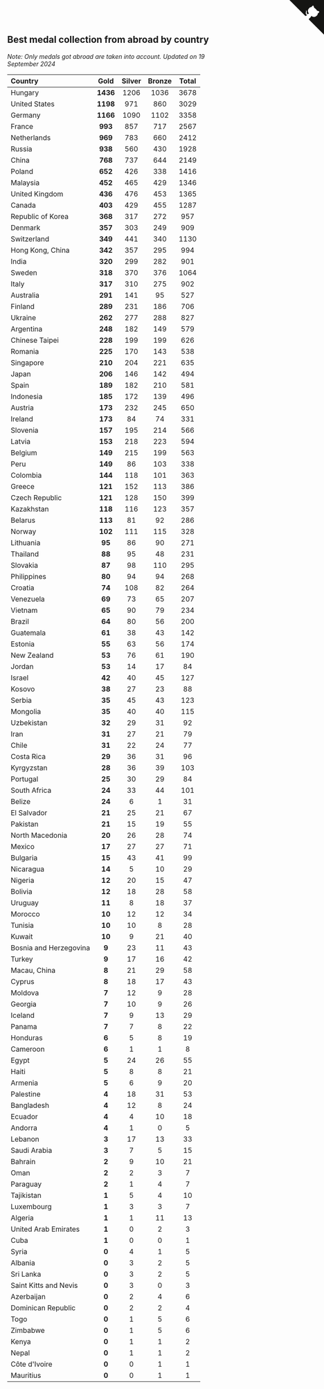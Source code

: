 ## Best medal collection from abroad by country

*Note: Only medals got abroad are taken into account.*
*Updated on 19 September 2024*

| Country | Gold | Silver | Bronze | Total |
| :--- | :--: | :--: | :--: | :--: |
| Hungary | **1436** | 1206 | 1036 | 3678 |
| United States | **1198** | 971 | 860 | 3029 |
| Germany | **1166** | 1090 | 1102 | 3358 |
| France | **993** | 857 | 717 | 2567 |
| Netherlands | **969** | 783 | 660 | 2412 |
| Russia | **938** | 560 | 430 | 1928 |
| China | **768** | 737 | 644 | 2149 |
| Poland | **652** | 426 | 338 | 1416 |
| Malaysia | **452** | 465 | 429 | 1346 |
| United Kingdom | **436** | 476 | 453 | 1365 |
| Canada | **403** | 429 | 455 | 1287 |
| Republic of Korea | **368** | 317 | 272 | 957 |
| Denmark | **357** | 303 | 249 | 909 |
| Switzerland | **349** | 441 | 340 | 1130 |
| Hong Kong, China | **342** | 357 | 295 | 994 |
| India | **320** | 299 | 282 | 901 |
| Sweden | **318** | 370 | 376 | 1064 |
| Italy | **317** | 310 | 275 | 902 |
| Australia | **291** | 141 | 95 | 527 |
| Finland | **289** | 231 | 186 | 706 |
| Ukraine | **262** | 277 | 288 | 827 |
| Argentina | **248** | 182 | 149 | 579 |
| Chinese Taipei | **228** | 199 | 199 | 626 |
| Romania | **225** | 170 | 143 | 538 |
| Singapore | **210** | 204 | 221 | 635 |
| Japan | **206** | 146 | 142 | 494 |
| Spain | **189** | 182 | 210 | 581 |
| Indonesia | **185** | 172 | 139 | 496 |
| Austria | **173** | 232 | 245 | 650 |
| Ireland | **173** | 84 | 74 | 331 |
| Slovenia | **157** | 195 | 214 | 566 |
| Latvia | **153** | 218 | 223 | 594 |
| Belgium | **149** | 215 | 199 | 563 |
| Peru | **149** | 86 | 103 | 338 |
| Colombia | **144** | 118 | 101 | 363 |
| Greece | **121** | 152 | 113 | 386 |
| Czech Republic | **121** | 128 | 150 | 399 |
| Kazakhstan | **118** | 116 | 123 | 357 |
| Belarus | **113** | 81 | 92 | 286 |
| Norway | **102** | 111 | 115 | 328 |
| Lithuania | **95** | 86 | 90 | 271 |
| Thailand | **88** | 95 | 48 | 231 |
| Slovakia | **87** | 98 | 110 | 295 |
| Philippines | **80** | 94 | 94 | 268 |
| Croatia | **74** | 108 | 82 | 264 |
| Venezuela | **69** | 73 | 65 | 207 |
| Vietnam | **65** | 90 | 79 | 234 |
| Brazil | **64** | 80 | 56 | 200 |
| Guatemala | **61** | 38 | 43 | 142 |
| Estonia | **55** | 63 | 56 | 174 |
| New Zealand | **53** | 76 | 61 | 190 |
| Jordan | **53** | 14 | 17 | 84 |
| Israel | **42** | 40 | 45 | 127 |
| Kosovo | **38** | 27 | 23 | 88 |
| Serbia | **35** | 45 | 43 | 123 |
| Mongolia | **35** | 40 | 40 | 115 |
| Uzbekistan | **32** | 29 | 31 | 92 |
| Iran | **31** | 27 | 21 | 79 |
| Chile | **31** | 22 | 24 | 77 |
| Costa Rica | **29** | 36 | 31 | 96 |
| Kyrgyzstan | **28** | 36 | 39 | 103 |
| Portugal | **25** | 30 | 29 | 84 |
| South Africa | **24** | 33 | 44 | 101 |
| Belize | **24** | 6 | 1 | 31 |
| El Salvador | **21** | 25 | 21 | 67 |
| Pakistan | **21** | 15 | 19 | 55 |
| North Macedonia | **20** | 26 | 28 | 74 |
| Mexico | **17** | 27 | 27 | 71 |
| Bulgaria | **15** | 43 | 41 | 99 |
| Nicaragua | **14** | 5 | 10 | 29 |
| Nigeria | **12** | 20 | 15 | 47 |
| Bolivia | **12** | 18 | 28 | 58 |
| Uruguay | **11** | 8 | 18 | 37 |
| Morocco | **10** | 12 | 12 | 34 |
| Tunisia | **10** | 10 | 8 | 28 |
| Kuwait | **10** | 9 | 21 | 40 |
| Bosnia and Herzegovina | **9** | 23 | 11 | 43 |
| Turkey | **9** | 17 | 16 | 42 |
| Macau, China | **8** | 21 | 29 | 58 |
| Cyprus | **8** | 18 | 17 | 43 |
| Moldova | **7** | 12 | 9 | 28 |
| Georgia | **7** | 10 | 9 | 26 |
| Iceland | **7** | 9 | 13 | 29 |
| Panama | **7** | 7 | 8 | 22 |
| Honduras | **6** | 5 | 8 | 19 |
| Cameroon | **6** | 1 | 1 | 8 |
| Egypt | **5** | 24 | 26 | 55 |
| Haiti | **5** | 8 | 8 | 21 |
| Armenia | **5** | 6 | 9 | 20 |
| Palestine | **4** | 18 | 31 | 53 |
| Bangladesh | **4** | 12 | 8 | 24 |
| Ecuador | **4** | 4 | 10 | 18 |
| Andorra | **4** | 1 | 0 | 5 |
| Lebanon | **3** | 17 | 13 | 33 |
| Saudi Arabia | **3** | 7 | 5 | 15 |
| Bahrain | **2** | 9 | 10 | 21 |
| Oman | **2** | 2 | 3 | 7 |
| Paraguay | **2** | 1 | 4 | 7 |
| Tajikistan | **1** | 5 | 4 | 10 |
| Luxembourg | **1** | 3 | 3 | 7 |
| Algeria | **1** | 1 | 11 | 13 |
| United Arab Emirates | **1** | 0 | 2 | 3 |
| Cuba | **1** | 0 | 0 | 1 |
| Syria | **0** | 4 | 1 | 5 |
| Albania | **0** | 3 | 2 | 5 |
| Sri Lanka | **0** | 3 | 2 | 5 |
| Saint Kitts and Nevis | **0** | 3 | 0 | 3 |
| Azerbaijan | **0** | 2 | 4 | 6 |
| Dominican Republic | **0** | 2 | 2 | 4 |
| Togo | **0** | 1 | 5 | 6 |
| Zimbabwe | **0** | 1 | 5 | 6 |
| Kenya | **0** | 1 | 1 | 2 |
| Nepal | **0** | 1 | 1 | 2 |
| Côte d'Ivoire | **0** | 0 | 1 | 1 |
| Mauritius | **0** | 0 | 1 | 1 |


<a href="https://github.com/jonatanklosko/wca_statistics" class="github-corner" aria-label="View source on Github"><svg width="80" height="80" viewBox="0 0 250 250" style="fill:#151513; color:#fff; position: absolute; top: 0; border: 0; right: 0;" aria-hidden="true"><path d="M0,0 L115,115 L130,115 L142,142 L250,250 L250,0 Z"></path><path d="M128.3,109.0 C113.8,99.7 119.0,89.6 119.0,89.6 C122.0,82.7 120.5,78.6 120.5,78.6 C119.2,72.0 123.4,76.3 123.4,76.3 C127.3,80.9 125.5,87.3 125.5,87.3 C122.9,97.6 130.6,101.9 134.4,103.2" fill="currentColor" style="transform-origin: 130px 106px;" class="octo-arm"></path><path d="M115.0,115.0 C114.9,115.1 118.7,116.5 119.8,115.4 L133.7,101.6 C136.9,99.2 139.9,98.4 142.2,98.6 C133.8,88.0 127.5,74.4 143.8,58.0 C148.5,53.4 154.0,51.2 159.7,51.0 C160.3,49.4 163.2,43.6 171.4,40.1 C171.4,40.1 176.1,42.5 178.8,56.2 C183.1,58.6 187.2,61.8 190.9,65.4 C194.5,69.0 197.7,73.2 200.1,77.6 C213.8,80.2 216.3,84.9 216.3,84.9 C212.7,93.1 206.9,96.0 205.4,96.6 C205.1,102.4 203.0,107.8 198.3,112.5 C181.9,128.9 168.3,122.5 157.7,114.1 C157.9,116.9 156.7,120.9 152.7,124.9 L141.0,136.5 C139.8,137.7 141.6,141.9 141.8,141.8 Z" fill="currentColor" class="octo-body"></path></svg></a><style>.github-corner:hover .octo-arm{animation:octocat-wave 560ms ease-in-out}@keyframes octocat-wave{0%,100%{transform:rotate(0)}20%,60%{transform:rotate(-25deg)}40%,80%{transform:rotate(10deg)}}@media (max-width:500px){.github-corner:hover .octo-arm{animation:none}.github-corner .octo-arm{animation:octocat-wave 560ms ease-in-out}}</style>
